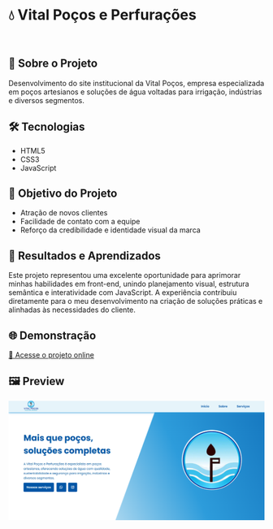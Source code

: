 <h1>💧 Vital Poços e Perfurações</h1>
<br>
<h2>🌊 Sobre o Projeto</h2>
<p>
  Desenvolvimento do site institucional da Vital Poços, empresa especializada em poços artesianos e soluções de água voltadas para irrigação, indústrias e diversos segmentos.
</p>

<h2>🛠️ Tecnologias</h3>
<ul>
  <li>HTML5</li>
  <li>CSS3</li>
  <li>JavaScript</li>
</ul>

<h2>🎯 Objetivo do Projeto</h3>
<ul>
  <li>Atração de novos clientes</li>
  <li>Facilidade de contato com a equipe</li>
  <li>Reforço da credibilidade e identidade visual da marca </li>
</ul>

<h2>🧠 Resultados e Aprendizados</h3>
<p>
  Este projeto representou uma excelente oportunidade para aprimorar minhas habilidades em front-end, unindo planejamento visual, estrutura semântica e interatividade com JavaScript.  
  A experiência contribuiu diretamente para o meu desenvolvimento na criação de soluções práticas e alinhadas às necessidades do cliente.
</p>

<h2>🌐 Demonstração</h2>
  <a href="https://helioborges164.github.io/vital-pocos-site/">🔗 Acesse o projeto online</a>
<h2>🖼️ Preview  </h3>
  <img src="https://github.com/helioborges164/vital-pocos-site/blob/main/src/image/demo.png?raw=true">
